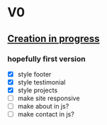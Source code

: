 # V0

## [Creation in progress](https://maybejod.github.io/v.0_portfolio/)

### hopefully first version

- [x] style footer
- [x] style testimonial
- [x] style projects
- [ ] make site responsive
- [ ] make about in js?
- [ ] make contact in js?
